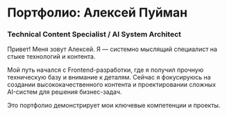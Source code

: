 # Портфолио: Алексей Пуйман

### Technical Content Specialist / AI System Architect

Привет! Меня зовут Алексей. Я — системно мыслящий специалист на стыке технологий и контента. 

Мой путь начался с Frontend-разработки, где я получил прочную техническую базу и внимание к деталям. Сейчас я фокусируюсь на создании высококачественного контента и проектировании сложных AI-систем для решения бизнес-задач.

Это портфолио демонстрирует мои ключевые компетенции и проекты.
